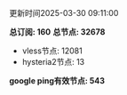 更新时间2025-03-30 09:11:00

**总订阅: 160**
**总节点: 32678**
- vless节点: 12081
- hysteria2节点: 13

**google ping有效节点: 543**
